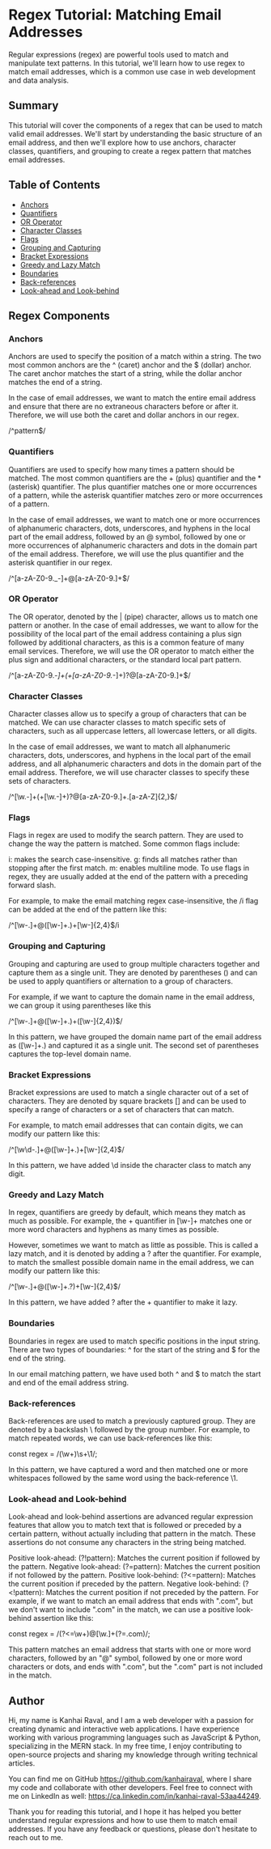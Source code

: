 # Regex Tutorial: Matching Email Addresses

Regular expressions (regex) are powerful tools used to match and manipulate text patterns. In this tutorial, we'll learn how to use regex to match email addresses, which is a common use case in web development and data analysis.

## Summary

This tutorial will cover the components of a regex that can be used to match valid email addresses. We'll start by understanding the basic structure of an email address, and then we'll explore how to use anchors, character classes, quantifiers, and grouping to create a regex pattern that matches email addresses.

## Table of Contents

- [Anchors](#anchors)
- [Quantifiers](#quantifiers)
- [OR Operator](#or-operator)
- [Character Classes](#character-classes)
- [Flags](#flags)
- [Grouping and Capturing](#grouping-and-capturing)
- [Bracket Expressions](#bracket-expressions)
- [Greedy and Lazy Match](#greedy-and-lazy-match)
- [Boundaries](#boundaries)
- [Back-references](#back-references)
- [Look-ahead and Look-behind](#look-ahead-and-look-behind)

## Regex Components

### Anchors

Anchors are used to specify the position of a match within a string. The two most common anchors are the ^ (caret) anchor and the $ (dollar) anchor. The caret anchor matches the start of a string, while the dollar anchor matches the end of a string.

In the case of email addresses, we want to match the entire email address and ensure that there are no extraneous characters before or after it. Therefore, we will use both the caret and dollar anchors in our regex.

/^pattern$/

### Quantifiers

Quantifiers are used to specify how many times a pattern should be matched. The most common quantifiers are the + (plus) quantifier and the * (asterisk) quantifier. The plus quantifier matches one or more occurrences of a pattern, while the asterisk quantifier matches zero or more occurrences of a pattern.

In the case of email addresses, we want to match one or more occurrences of alphanumeric characters, dots, underscores, and hyphens in the local part of the email address, followed by an @ symbol, followed by one or more occurrences of alphanumeric characters and dots in the domain part of the email address. Therefore, we will use the plus quantifier and the asterisk quantifier in our regex.

/^[a-zA-Z0-9._-]+@[a-zA-Z0-9.]+$/

### OR Operator

The OR operator, denoted by the | (pipe) character, allows us to match one pattern or another. In the case of email addresses, we want to allow for the possibility of the local part of the email address containing a plus sign followed by additional characters, as this is a common feature of many email services. Therefore, we will use the OR operator to match either the plus sign and additional characters, or the standard local part pattern.

/^[a-zA-Z0-9._-]+(\+[a-zA-Z0-9._-]+)?@[a-zA-Z0-9.]+$/

### Character Classes

Character classes allow us to specify a group of characters that can be matched. We can use character classes to match specific sets of characters, such as all uppercase letters, all lowercase letters, or all digits.

In the case of email addresses, we want to match all alphanumeric characters, dots, underscores, and hyphens in the local part of the email address, and all alphanumeric characters and dots in the domain part of the email address. Therefore, we will use character classes to specify these sets of characters.

/^[\w.-]+(\+[\w.-]+)?@[a-zA-Z0-9.]+\.[a-zA-Z]{2,}$/

### Flags

Flags in regex are used to modify the search pattern. They are used to change the way the pattern is matched. Some common flags include:

i: makes the search case-insensitive.
g: finds all matches rather than stopping after the first match.
m: enables multiline mode.
To use flags in regex, they are usually added at the end of the pattern with a preceding forward slash.

For example, to make the email matching regex case-insensitive, the /i flag can be added at the end of the pattern like this:

/^[\w-\.]+@([\w-]+\.)+[\w-]{2,4}$/i

### Grouping and Capturing

Grouping and capturing are used to group multiple characters together and capture them as a single unit. They are denoted by parentheses () and can be used to apply quantifiers or alternation to a group of characters.

For example, if we want to capture the domain name in the email address, we can group it using parentheses like this

/^[\w-\.]+@([\w-]+\.)+([\w-]{2,4})$/

In this pattern, we have grouped the domain name part of the email address as ([\w-]+\.) and captured it as a single unit. The second set of parentheses captures the top-level domain name.

### Bracket Expressions

Bracket expressions are used to match a single character out of a set of characters. They are denoted by square brackets [] and can be used to specify a range of characters or a set of characters that can match.

For example, to match email addresses that can contain digits, we can modify our pattern like this:

/^[\w\d-\.]+@([\w-]+\.)+[\w-]{2,4}$/

In this pattern, we have added \d inside the character class to match any digit.

### Greedy and Lazy Match

In regex, quantifiers are greedy by default, which means they match as much as possible. For example, the + quantifier in [\w-]+ matches one or more word characters and hyphens as many times as possible.

However, sometimes we want to match as little as possible. This is called a lazy match, and it is denoted by adding a ? after the quantifier. For example, to match the smallest possible domain name in the email address, we can modify our pattern like this:

/^[\w-\.]+@([\w-]+\.?)+[\w-]{2,4}$/

In this pattern, we have added ? after the + quantifier to make it lazy.

### Boundaries

Boundaries in regex are used to match specific positions in the input string. There are two types of boundaries: ^ for the start of the string and $ for the end of the string.

In our email matching pattern, we have used both ^ and $ to match the start and end of the email address string.

### Back-references

Back-references are used to match a previously captured group. They are denoted by a backslash \ followed by the group number. For example, to match repeated words, we can use back-references like this:

const regex = /(\w+)\s+\1/;

In this pattern, we have captured a word and then matched one or more whitespaces followed by the same word using the back-reference \1.

### Look-ahead and Look-behind

Look-ahead and look-behind assertions are advanced regular expression features that allow you to match text that is followed or preceded by a certain pattern, without actually including that pattern in the match. These assertions do not consume any characters in the string being matched.

Positive look-ahead: (?!pattern): Matches the current position if followed by the pattern.
Negative look-ahead: (?=pattern): Matches the current position if not followed by the pattern.
Positive look-behind: (?<=pattern): Matches the current position if preceded by the pattern.
Negative look-behind: (?<!pattern): Matches the current position if not preceded by the pattern.
For example, if we want to match an email address that ends with ".com", but we don't want to include ".com" in the match, we can use a positive look-behind assertion like this:

const regex = /(?<=\w+)@[\w.]+(?=\.com)/;

This pattern matches an email address that starts with one or more word characters, followed by an "@" symbol, followed by one or more word characters or dots, and ends with ".com", but the ".com" part is not included in the match.

## Author

Hi, my name is Kanhai Raval, and I am a web developer with a passion for creating dynamic and interactive web applications. I have experience working with various programming languages such as JavaScript & Python, specializing in the MERN stack. In my free time, I enjoy contributing to open-source projects and sharing my knowledge through writing technical articles.

You can find me on GitHub https://github.com/kanhairaval, where I share my code and collaborate with other developers. Feel free to connect with me on LinkedIn as well: https://ca.linkedin.com/in/kanhai-raval-53aa44249.

Thank you for reading this tutorial, and I hope it has helped you better understand regular expressions and how to use them to match email addresses. If you have any feedback or questions, please don't hesitate to reach out to me.